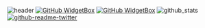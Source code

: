 ![header](https://capsule-render.vercel.app/api?type=waving&text=Hello&color=auto)
[![GitHub WidgetBox](https://github-widgetbox.vercel.app/api/profile?username=wavgado&data=followers,repositories,stars,commits)](https://github.com/Jurredr/github-widgetbox)
[![GitHub WidgetBox](https://github-widgetbox.vercel.app/api/skills?names=js,ts,kotlin,java,c,csharp,json,powershell,markdown,python,html,css&includeNames=true)](https://github.com/Jurredr/github-widgetbox)
![github_stats](https://raw.githubusercontent.com/wavgado/github-stats-terminal-style/master/github_stats.svg)
[![github-readme-twitter](https://github-readme-twitter.gazf.vercel.app/api?id=elonmusk&layout=wide)](https://github.com/gazf/github-readme-twitter)

